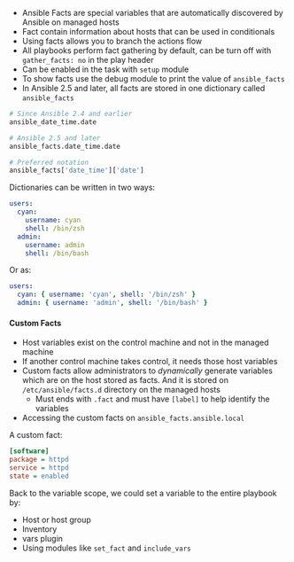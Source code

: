 - Ansible Facts are special variables that are automatically discovered by Ansible on managed hosts
- Fact contain information about hosts that can be used in conditionals
- Using facts allows you to branch the actions flow
- All playbooks perform fact gathering by default, can be turn off with `gather_facts: no` in the play header
- Can be enabled in the task with `setup` module
- To show facts use the debug module to print the value of `ansible_facts`
- In Ansible 2.5 and later, all facts are stored in one dictionary called `ansible_facts`

```py
# Since Ansible 2.4 and earlier
ansible_date_time.date

# Ansible 2.5 and later
ansible_facts.date_time.date

# Preferred notation
ansible_facts['date_time']['date']
```

Dictionaries can be written in two ways:

```yaml
users:
  cyan:
    username: cyan
    shell: /bin/zsh
  admin:
    username: admin
    shell: /bin/bash
```

Or as:

```yaml
users:
  cyan: { username: 'cyan', shell: '/bin/zsh' }
  admin: { username: 'admin', shell: '/bin/bash' }
```

#### Custom Facts

- Host variables exist on the control machine and not in the managed machine
- If another control machine takes control, it needs those host variables
- Custom facts allow administrators to _dynamically_ generate variables which are on the host stored as facts. And it is stored on `/etc/ansible/facts.d` directory on the managed hosts
	- Must ends with `.fact` and must have `[label]` to help identify the variables
- Accessing the custom facts on `ansible_facts.ansible.local`

A custom fact: 

```ini
[software]
package = httpd
service = httpd
state = enabled
```

Back to the variable scope, we could set a variable to the entire playbook by:
- Host or host group
- Inventory
- vars plugin
- Using modules like `set_fact` and `include_vars`


